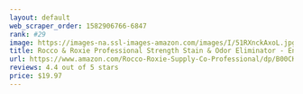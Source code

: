 ```yaml
---
layout: default 
﻿web_scraper_order: 1582906766-6847
rank: #29
image: https://images-na.ssl-images-amazon.com/images/I/51RXnckAxoL.jpg
title: Rocco & Roxie Professional Strength Stain & Odor Eliminator - Enzyme-Powered Pet Odor & Stain…
url: https://www.amazon.com/Rocco-Roxie-Supply-Co-Professional/dp/B00CKFL93K/ref=zg_mw_pet-supplies_29?_encoding=UTF8&psc=1&refRID=1681C9HM719PR5VMS4KX
reviews: 4.4 out of 5 stars
price: $19.97 
---
```

